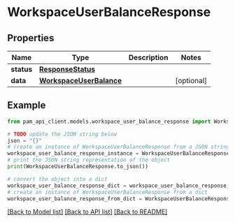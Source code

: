 # WorkspaceUserBalanceResponse


## Properties

Name | Type | Description | Notes
------------ | ------------- | ------------- | -------------
**status** | [**ResponseStatus**](ResponseStatus.md) |  | 
**data** | [**WorkspaceUserBalance**](WorkspaceUserBalance.md) |  | [optional] 

## Example

```python
from pam_api_client.models.workspace_user_balance_response import WorkspaceUserBalanceResponse

# TODO update the JSON string below
json = "{}"
# create an instance of WorkspaceUserBalanceResponse from a JSON string
workspace_user_balance_response_instance = WorkspaceUserBalanceResponse.from_json(json)
# print the JSON string representation of the object
print(WorkspaceUserBalanceResponse.to_json())

# convert the object into a dict
workspace_user_balance_response_dict = workspace_user_balance_response_instance.to_dict()
# create an instance of WorkspaceUserBalanceResponse from a dict
workspace_user_balance_response_from_dict = WorkspaceUserBalanceResponse.from_dict(workspace_user_balance_response_dict)
```
[[Back to Model list]](../README.md#documentation-for-models) [[Back to API list]](../README.md#documentation-for-api-endpoints) [[Back to README]](../README.md)


